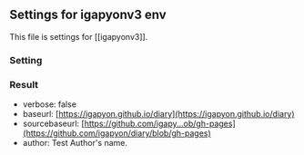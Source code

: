 ## Settings for igapyonv3 env

This file is settings for [[igapyonv3]].

### Setting






### Result

* verbose: false
* baseurl: [https://igapyon.github.io/diary](https://igapyon.github.io/diary)
* sourcebaseurl: [https://github.com/igapy...ob/gh-pages](https://github.com/igapyon/diary/blob/gh-pages)
* author: Test Author's name.

